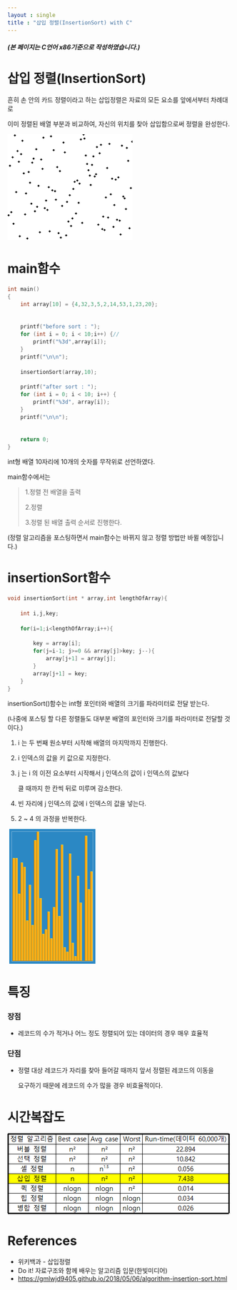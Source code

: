 ```yaml
---
layout : single
title : "삽입 정렬(InsertionSort) with C"
---
```


##### (본 페이지는 C언어 x86기준으로 작성하였습니다.)

# 삽입 정렬(InsertionSort)

흔히 손 안의 카드 정렬이라고 하는 삽입정렬은 자료의 모든 요소를 앞에서부터 차례대로

이미 정렬된 배열 부분과 비교하여, 자신의 위치를 찾아 삽입함으로써 정렬을 완성한다.




![bubble_sort_animation](../images/insertionsort/insertion_sort_animation.gif)



# main함수

```c
int main()
{
	int array[10] = {4,32,3,5,2,14,53,1,23,20};

	
	printf("before sort : ");
	for (int i = 0; i < 10;i++) {//
		printf("%3d",array[i]);
	}
	printf("\n\n");

	insertionSort(array,10);

	printf("after sort : ");
	for (int i = 0; i < 10; i++) {
		printf("%3d", array[i]);
	}
	printf("\n\n");


	return 0;
}
```

int형 배열 10자리에 10개의 숫자를 무작위로 선언하였다.

main함수에서는

> 1.정렬 전 배열을 출력
>
> 2.정렬
>
> 3.정렬 된 배열 출력  순서로 진행한다.

(정렬 알고리즘을 포스팅하면서 main함수는 바뀌지 않고 정렬 방법만 바뀔 예정입니다.)



# insertionSort함수

```c
void insertionSort(int * array,int lengthOfArray){

    int i,j,key;
 
    for(i=1;i<lengthOfArray;i++){

        key = array[i];
        for(j=i-1; j>=0 && array[j]>key; j--){
            array[j+1] = array[j];
        }
        array[j+1] = key;
    }
}
```

insertionSort()함수는 int형 포인터와 배열의 크기를 파라미터로 전달 받는다.

 (나중에 포스팅 할 다른 정렬들도 대부분 배열의 포인터와 크기를 파라미터로 전달할 것이다.)

1. i 는 두 번째 원소부터 시작해 배열의 마지막까지 진행한다.

2. i 인덱스의 값을 키 값으로 지정한다.

3. j 는 i 의 이전 요소부터 시작해서 j 인덱스의 값이 i 인덱스의 값보다

   클 때까지 한 칸씩 뒤로 미루며 감소한다.


4. 빈 자리에 j 인덱스의 값에 i 인덱스의 값을 넣는다.
5. 2 ~ 4 의 과정을 반복한다.

​            ![Selection-Sort-Animation](../images/insertionsort/Insertion-Sort-Animation.gif)



 # 특징

### 장점

- 레코드의 수가 적거나 어느 정도 정렬되어 있는 데이터의 경우 매우 효율적

### 단점

- 정렬 대상 레코드가 자리를 찾아 들어갈 때까지 앞서 정렬된 레코드의 이동을

  요구하기 때문에 레코드의 수가 많을 경우 비효율적이다.




# 시간복잡도

![timecomplex(bubblesort)](../images/insertionsort/timecomplex(insertionsort).PNG)



# References

- 위키백과 - 삽입정렬
- Do it! 자료구조와 함께 배우는 알고리즘 입문(한빛미디어)
- https://gmlwjd9405.github.io/2018/05/06/algorithm-insertion-sort.html